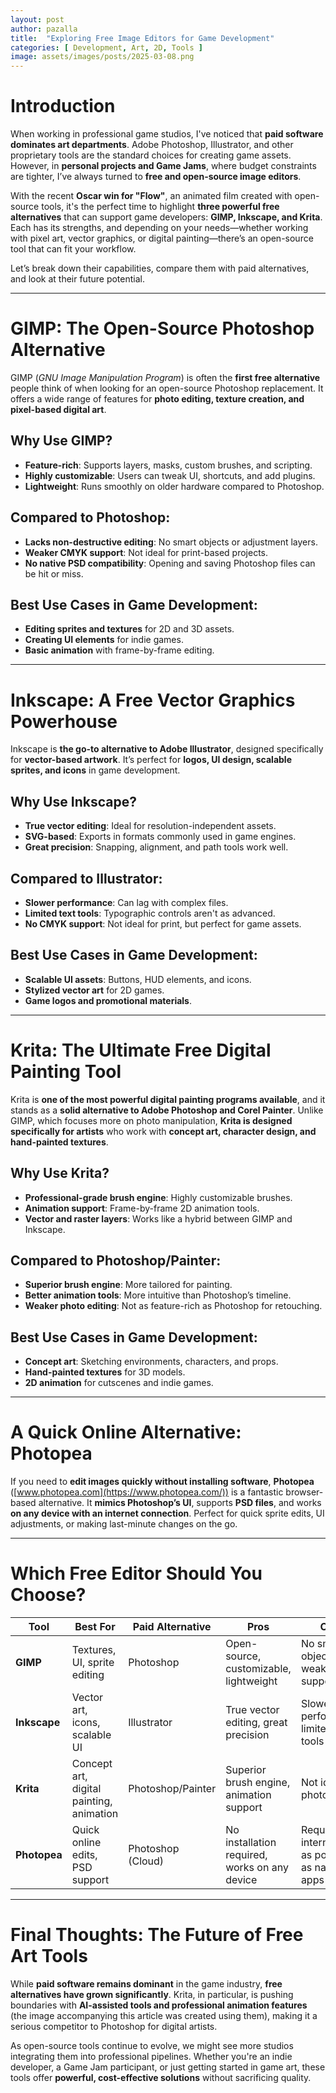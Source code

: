 ```yaml
---
layout: post
author: pazalla
title:  "Exploring Free Image Editors for Game Development"
categories: [ Development, Art, 2D, Tools ]
image: assets/images/posts/2025-03-08.png
---
```


# **Introduction**  

When working in professional game studios, I've noticed that **paid software dominates art departments**. Adobe Photoshop, Illustrator, and other proprietary tools are the standard choices for creating game assets. However, in **personal projects and Game Jams**, where budget constraints are tighter, I’ve always turned to **free and open-source image editors**.  

With the recent **Oscar win for "Flow"**, an animated film created with open-source tools, it's the perfect time to highlight **three powerful free alternatives** that can support game developers: **GIMP, Inkscape, and Krita**. Each has its strengths, and depending on your needs—whether working with pixel art, vector graphics, or digital painting—there’s an open-source tool that can fit your workflow.  

Let’s break down their capabilities, compare them with paid alternatives, and look at their future potential.  

---

# **GIMP: The Open-Source Photoshop Alternative**  

GIMP (*GNU Image Manipulation Program*) is often the **first free alternative** people think of when looking for an open-source Photoshop replacement. It offers a wide range of features for **photo editing, texture creation, and pixel-based digital art**.  

## **Why Use GIMP?**  
- **Feature-rich**: Supports layers, masks, custom brushes, and scripting.  
- **Highly customizable**: Users can tweak UI, shortcuts, and add plugins.  
- **Lightweight**: Runs smoothly on older hardware compared to Photoshop.  

## **Compared to Photoshop:**  
- **Lacks non-destructive editing**: No smart objects or adjustment layers.  
- **Weaker CMYK support**: Not ideal for print-based projects.  
- **No native PSD compatibility**: Opening and saving Photoshop files can be hit or miss.  

## **Best Use Cases in Game Development:**  
- **Editing sprites and textures** for 2D and 3D assets.  
- **Creating UI elements** for indie games.  
- **Basic animation** with frame-by-frame editing.  

---

# **Inkscape: A Free Vector Graphics Powerhouse**  

Inkscape is **the go-to alternative to Adobe Illustrator**, designed specifically for **vector-based artwork**. It’s perfect for **logos, UI design, scalable sprites, and icons** in game development.  

## **Why Use Inkscape?**  
- **True vector editing**: Ideal for resolution-independent assets.  
- **SVG-based**: Exports in formats commonly used in game engines.  
- **Great precision**: Snapping, alignment, and path tools work well.  

## **Compared to Illustrator:**  
- **Slower performance**: Can lag with complex files.  
- **Limited text tools**: Typographic controls aren't as advanced.  
- **No CMYK support**: Not ideal for print, but perfect for game assets.  

## **Best Use Cases in Game Development:**  
- **Scalable UI assets**: Buttons, HUD elements, and icons.  
- **Stylized vector art** for 2D games.  
- **Game logos and promotional materials**.  

---

# **Krita: The Ultimate Free Digital Painting Tool**  

Krita is **one of the most powerful digital painting programs available**, and it stands as a **solid alternative to Adobe Photoshop and Corel Painter**. Unlike GIMP, which focuses more on photo manipulation, **Krita is designed specifically for artists** who work with **concept art, character design, and hand-painted textures**.  

## **Why Use Krita?**  
- **Professional-grade brush engine**: Highly customizable brushes.  
- **Animation support**: Frame-by-frame 2D animation tools.  
- **Vector and raster layers**: Works like a hybrid between GIMP and Inkscape.  

## **Compared to Photoshop/Painter:**  
- **Superior brush engine**: More tailored for painting.  
- **Better animation tools**: More intuitive than Photoshop’s timeline.  
- **Weaker photo editing**: Not as feature-rich as Photoshop for retouching.  

## **Best Use Cases in Game Development:**  
- **Concept art**: Sketching environments, characters, and props.  
- **Hand-painted textures** for 3D models.  
- **2D animation** for cutscenes and indie games.  

---

# **A Quick Online Alternative: Photopea**  

If you need to **edit images quickly without installing software**, **Photopea** ([www.photopea.com](https://www.photopea.com/)) is a fantastic browser-based alternative. It **mimics Photoshop’s UI**, supports **PSD files**, and works **on any device with an internet connection**. Perfect for quick sprite edits, UI adjustments, or making last-minute changes on the go.  

---

# **Which Free Editor Should You Choose?**  

| **Tool**   | **Best For** | **Paid Alternative** | **Pros** | **Cons** |  
|------------|-------------|----------------------|----------|----------|  
| **GIMP** | Textures, UI, sprite editing | Photoshop | Open-source, customizable, lightweight | No smart objects, weak CMYK support |  
| **Inkscape** | Vector art, icons, scalable UI | Illustrator | True vector editing, great precision | Slower performance, limited text tools |  
| **Krita** | Concept art, digital painting, animation | Photoshop/Painter | Superior brush engine, animation support | Not ideal for photo editing |  
| **Photopea** | Quick online edits, PSD support | Photoshop (Cloud) | No installation required, works on any device | Requires internet, not as powerful as native apps |  

---

# **Final Thoughts: The Future of Free Art Tools**  

While **paid software remains dominant** in the game industry, **free alternatives have grown significantly**. Krita, in particular, is pushing boundaries with **AI-assisted tools and professional animation features** (the image accompanying this article was created using them), making it a serious competitor to Photoshop for digital artists.

As open-source tools continue to evolve, we might see more studios integrating them into professional pipelines. Whether you're an indie developer, a Game Jam participant, or just getting started in game art, these tools offer **powerful, cost-effective solutions** without sacrificing quality.